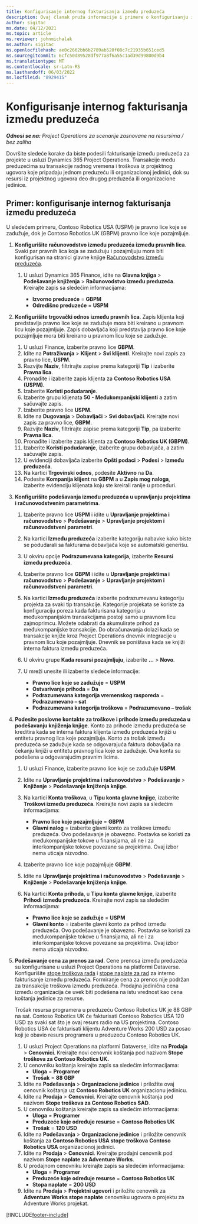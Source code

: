 ```yaml
---
title: Konfigurisanje internog fakturisanja između preduzeća
description: Ovaj članak pruža informacije i primere o konfigurisanju internog fakturisanja između preduzeća za projekte.
author: sigitac
ms.date: 04/12/2021
ms.topic: article
ms.reviewer: johnmichalak
ms.author: sigitac
ms.openlocfilehash: ae0c2662bb6b2789ab520f08c7c21935b651ced5
ms.sourcegitcommit: 6cfc50d89528df977a8f6a55c1ad39d99800d9b4
ms.translationtype: MT
ms.contentlocale: sr-Latn-RS
ms.lasthandoff: 06/03/2022
ms.locfileid: "8929415"
---
```

# <a name="configure-intercompany-invoicing"></a>Konfigurisanje internog fakturisanja između preduzeća

_**Odnosi se na:** Project Operations za scenarije zasnovane na resursima / bez zaliha_

Dovršite sledeće korake da biste podesili fakturisanje između preduzeća za projekte u usluzi Dynamics 365 Project Operations. Transakcije među preduzećima su transakcije radnog vremena i troškova iz projektnog ugovora koje pripadaju jednom preduzeću ili organizacionoj jedinici, dok su resursi iz projektnog ugovora deo drugog preduzeća ili organizacione jedinice.

## <a name="example-configure-intercompany-invoicing"></a>Primer: konfigurisanje internog fakturisanja između preduzeća

U sledećem primeru, Contoso Robotics USA (USPM) je pravno lice koje se zadužuje, dok je Contoso Robotics UK (GBPM) pravno lice koje pozajmljuje. 

1. **Konfigurišite računovodstvo između preduzeća između pravnih lica**. Svaki par pravnih lica koja se zadužuju i pozajmljuju mora biti konfigurisan na stranici glavne knjige [Računovodstvo između preduzeća](/dynamics365/finance/general-ledger/intercompany-accounting-setup).
    
    1. U usluzi Dynamics 365 Finance, idite na **Glavna knjiga** > **Podešavanje knjiženja** > **Računovodstvo između preduzeća**. Kreirajte zapis sa sledećim informacijama:

        - **Izvorno preduzeće** = **GBPM**
        - **Odredišno preduzeće** = **USPM**

2. **Konfigurišite trgovački odnos između pravnih lica**. Zapis klijenta koji predstavlja pravno lice koje se zadužuje mora biti kreirano u pravnom licu koje pozajmljuje. Zapis dobavljača koji predstavlja pravno lice koje pozajmljuje mora biti kreirano u pravnom licu koje se zadužuje.

     1. U usluzi Finance, izaberite pravno lice **GBPM**.
     2. Idite na **Potraživanja** > **Klijent** > **Svi klijenti**. Kreirajte novi zapis za pravno lice, **USPM**.
     3. Razvijte **Naziv**, filtrirajte zapise prema kategoriji **Tip** i izaberite **Pravna lica**. 
     4. Pronađite i izaberite zapis klijenta za **Contoso Robotics USA (USPM)**.
     5. Izaberite **Koristi podudaranje**. 
     6. Izaberite grupu klijenata **50 - Međukompanijski klijenti** a zatim sačuvajte zapis.
     7. Izaberite pravno lice **USPM**.
     8. Idite na **Dugovanja** > **Dobavljači** > **Svi dobavljači**. Kreirajte novi zapis za pravno lice, **GBPM**.
     9. Razvijte **Naziv**, filtrirajte zapise prema kategoriji **Tip**, pa izaberite **Pravna lica**. 
     10. Pronađite i izaberite zapis klijenta za **Contoso Robotics UK (GBPM)**.
     11. Izaberite **Koristi podudaranje**, izaberite grupu dobavljača, a zatim sačuvajte zapis.
     12. U evidenciji dobavljača izaberite **Opšti podaci** > **Podesi** > **Između preduzeća**.
     13. Na kartici **Trgovinski odnos**, podesite **Aktivno** na **Da**.
     14. Podesite **Kompanija klijent** na **GBPM** a u **Zapis mog naloga**, izaberite evidenciju klijenata koju ste kreirali ranije u proceduri.

3. **Konfigurišite podešavanja između preduzeća u upravljanju projektima i računovodstvenim parametrima**. 

    1. Izaberite pravno lice **USPM** i idite u **Upravljanje projektima i računovodstvo** > **Podešavanje** > **Upravljanje projektom i računovodstveni parametri**.
    2. Na kartici **Između preduzeća** izaberite kategoriju nabavke kako biste se podudarali sa fakturama dobavljača koje se automatski generišu.
    3. U okviru opcije **Podrazumevana kategorija**, izaberite **Resursi između preduzeća**.
    4. Izaberite pravno lice **GBPM** i idite u **Upravljanje projektima i računovodstvo** > **Podešavanje** > **Upravljanje projektom i računovodstveni parametri**.
    5. Na kartici **Između preduzeća** izaberite podrazumevanu kategoriju projekta za svaki tip transakcije. Kategorije projekata se koriste za konfiguraciju poreza kada fakturisana kategorija u međukompanijskim transakcijama postoji samo u pravnom licu zajmoprimcu. Možete odabrati da akumulirate prihod za međukompanijske transakcije. Do obračunavanja dolazi kada se transakcije knjiže kroz Project Operations dnevnik integracije u pravnom licu koje pozajmljuje. Dnevnik se poništava kada se knjiži interna faktura između preduzeća.
    6. U okviru grupe **Kada resursi pozajmljuju**, izaberite **...** > **Novo**. 
    7. U mreži unesite ili izaberite sledeće informacije:

          - **Pravno lice koje se zadužuje** = **USPM**
          - **Ostvarivanje prihoda** = **Da**
          - **Podrazumevana kategorija vremenskog rasporeda** = **Podrazumevano – sat**
          - **Podrazumevana kategorija troškova** = **Podrazumevano – trošak**

4. **Podesite poslovne kontakte za troškove i prihode između preduzeća u podešavanju knjiženja knjige**. Konto za prihode između preduzeća se kreditira kada se interna faktura klijenta između preduzeća knjiži u entitetu pravnog lica koje pozajmljuje. Konto za trošak između preduzeća se zadužuje kada se odgovarajuća faktura dobavljača na čekanju knjiži u entitetu pravnog lica koje se zadužuje. Ova konta su podešena u odgovarajućim pravnim licima. 
      
     1. U usluzi Finance, izaberite pravno lice koje se zadužuje **USPM**. 
     2. Idite na **Upravljanje projektima i računovodstvo** > **Podešavanje** > **Knjiženje** > **Podešavanje knjiženja knjige**. 
     3. Na kartici **Konta troškova**, u **Tipu konta glavne knjige**, izaberite **Troškovi između preduzeća**. Kreirajte novi zapis sa sledećim informacijama:
      
        - **Pravno lice koje pozajmljuje** = **GBPM**
        - **Glavni nalog** = izaberite glavni konto za troškove između preduzeća. Ovo podešavanje je obavezno. Postavka se koristi za međukompanijske tokove u finansijama, ali ne i za interkompanijske tokove povezane sa projektima. Ovaj izbor nema uticaja nizvodno. 
        
     4. Izaberite pravno lice koje pozajmljuje **GBPM**. 
     5. Idite na **Upravljanje projektima i računovodstvo** > **Podešavanje** > **Knjiženje** > **Podešavanje knjiženja knjige**. 
     6. Na kartici **Konta prihoda**, u **Tipu konta glavne knjige**, izaberite **Prihodi između preduzeća**. Kreirajte novi zapis sa sledećim informacijama:

        - **Pravno lice koje se zadužuje** = **USPM**
        - **Glavni konto** = izaberite glavni konto za prihod između preduzeća. Ovo podešavanje je obavezno. Postavka se koristi za međukompanijske tokove u finansijama, ali ne i za interkompanijske tokove povezane sa projektima. Ovaj izbor nema uticaja nizvodno. 

5. **Podešavanje cena za prenos za rad**. Cene prenosa između preduzeća su konfigurisane u usluzi Project Operations na platformi Dataverse. Konfigurišite [stope troškova rada](../pricing-costing/set-up-labor-cost-rate.md#transfer-pricing-and-costs-for-resources-outside-of-your-division-or-legal-entity) i [stope naplate za rad](../pricing-costing/set-up-labor-bill-rate.md#transfer-pricing-or-set-up-bill-rates-for-resources-from-other-organizational-units-or-divisions) za interno fakturisanje između preduzeća. Formiranje cena za prenos nije podržan za transakcije troškova između preduzeća. Prodajna jedinična cena između organizacija će uvek biti podešena na istu vrednost kao cena koštanja jedinice za resurse.

      Trošak resursa programera u preduzeću Contoso Robotics UK je 88 GBP na sat. Contoso Robotics UK će fakturisati Contoso Robotics USA 120 USD za svaki sat što je ovaj resurs radio na US projektima. Contoso Robotics USA će fakturisati klijentu Adventure Works 200 USD za posao koji je obavio resurs programera u preduzeću Contoso Robotics UK.

      1. U usluzi Project Operations na platformi Dataverse, idite na **Prodaja** > **Cenovnici**. Kreirajte novi cenovnik koštanja pod nazivom **Stope troškova za Contoso Robotics UK.** 
      2. U cenovniku koštanja kreirajte zapis sa sledećim informacijama:
         - **Uloga** = **Programer**
         - **Trošak** = **88 GBP**
      3. Idite na **Podešavanja** > **Organizacione jedinice** i priložite ovaj cenovnik koštanja uz **Contoso Robotics UK** organizacionu jedinicu.
      4. Idite na **Prodaja** > **Cenovnici**. Kreirajte cenovnik koštanja pod nazivom **Stope troškova za Contoso Robotics SAD**. 
      5. U cenovniku koštanja kreirajte zapis sa sledećim informacijama:
          - **Uloga** = **Programer**
          - **Preduzeće koje određuje resurse** = **Contoso Robotics UK**
          - **Trošak** = **120 USD**
      6. Idite na **Podešavanja** > **Organizacione jedinice** i priložite cenovnik koštanja za **Contoso Robotics USA stope troškova** **Contoso Robotics USA** organizacionoj jedinici.
      7. Idite na **Prodaja** > **Cenovnici**. Kreirajte prodajni cenovnik pod nazivom **Stope naplate za Adventure Works**. 
      8. U prodajnom cenovniku kreirajte zapis sa sledećim informacijama:
          - **Uloga** = **Programer**
          - **Preduzeće koje određuje resurse** = **Contoso Robotics UK**
          - **Stopa naplate** = **200 USD**
      9. Idite na **Prodaja** > **Projektni ugovori** i priložite cenovnik za **Adventure Works stope naplate** cenovniku ugovora o projektu za Adventure Works projekat.


[!INCLUDE[footer-include](../includes/footer-banner.md)]
